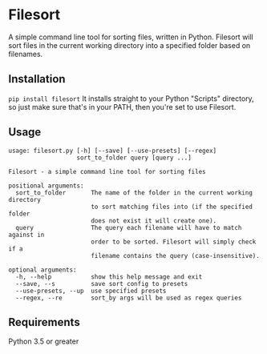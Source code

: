 # Filesort
A simple command line tool for sorting files, written in Python. Filesort will sort files in the current working directory into a specified folder based on filenames.

## Installation
`pip install filesort`
It installs straight to your Python "Scripts" directory, so just make sure that's in your PATH, then you're set to use Filesort.

## Usage
```
usage: filesort.py [-h] [--save] [--use-presets] [--regex]
                   sort_to_folder query [query ...]

Filesort - a simple command line tool for sorting files

positional arguments:
  sort_to_folder       The name of the folder in the current working directory
                       to sort matching files into (if the specified folder
                       does not exist it will create one).
  query                The query each filename will have to match against in
                       order to be sorted. Filesort will simply check if a
                       filename contains the query (case-insensitive).

optional arguments:
  -h, --help           show this help message and exit
  --save, --s          save sort config to presets
  --use-presets, --up  use specified presets
  --regex, --re        sort_by args will be used as regex queries
```

## Requirements
Python 3.5 or greater
